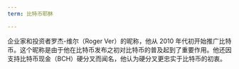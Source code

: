```yaml
---
term: 比特币耶稣

---
```

企业家和投资者罗杰-维尔（Roger Ver）的昵称，他从 2010 年代初开始推广比特币。这个昵称是由于他在比特币发布之初对比特币的普及起到了重要作用。他还因支持比特币现金（BCH）硬分叉而闻名，他认为硬分叉更忠实于比特币的初衷。